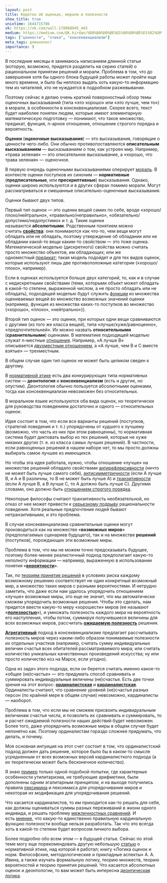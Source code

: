 ```yaml
---
layout: post
title: Коротко об оценках, морали и полезности
show_title: true
unixtime: 1644715786
vk: https://vk.com/wall-178968945_443
medium: https://medium.com/@k.kirdan/%D0%BA%D0%BE%D1%80%D0%BE%D1%82%D0%BA%D0%BE-%D0%BE%D0%B1-%D0%BE%D1%86%D0%B5%D0%BD%D0%BA%D0%B0%D1%85-%D0%BC%D0%BE%D1%80%D0%B0%D0%BB%D0%B8-%D0%B8-%D0%BF%D0%BE%D0%BB%D0%B5%D0%B7%D0%BD%D0%BE%D1%81%D1%82%D0%B8-9dea5ba920e0
tags: ["ценности", "этика", "консеквенциализм"]
meta_tags: длиннопост
importance: 9
---
```

В последние месяцы я занимаюсь написанием длинной статьи (которую, возможно, придется разделить на серию статей) о рациональном принятии решений и морали. Проблема в том, что до завершения хотя бы одного блока будущей работы может пройти еще много времени, и было бы неплохо выдать хоть какую-то информацию тем из читателей, кто не нуждается в подробном разжевывании.

Поэтому сейчас я делаю очень краткий поверхностный обзор темы оценочных высказываний (типа «это хорошо» или «это лучше, чем то») в морали, в особенности в консеквенциализме. Скорее всего, текст будет наиболее понятен людям, которые имеют элементарную математическую подготовку — понимают, что такое множество, предикат, функция, n-арное отношение, отношение строгого порядка и вероятность.

**Оценки** (**оценочные высказывания**) — это высказывания, говорящие о ценности чего-либо. Они обычно противопоставляются **описательным высказываниям** — высказываниям о том, как устроен мир. Например, «трава зеленая» — это описательное высказывание, а «хорошо, что трава зеленая» — оценочное.

В первую очередь оценочными высказываниями оперирует [мораль](436.html). В контексте оценки поступков их синоним — **нормативные** (**предписательные**, или **прескриптивные**) высказывания. Однако, оценки широко используются и в других сферах помимо морали. Могут рассматриваться и смешанные описательно-оценочные высказывания.

Оценки бывают двух типов.

Первый тип оценок — это оценки вещей самих по себе, вроде «хорошо/плохо/нейтрально», «правильно/неправильно», «обязательно/допустимо/недопустимо» и т. д. Такие оценки называются **абсолютными**. Родственным понятием можно считать **[свойства](https://ru.wikipedia.org/wiki/Свойство)**: они понимаются как что-то, чем вещи могут обладать или не обладать, поэтому утверждение об обладании или не обладании какой-то вещи каким-то свойством — это тоже оценка. Математической моделью (дискретного) свойства можно считать просто множество объектов, им обладающих; или же одноместный [предикат](https://ru.wikipedia.org/wiki/Предикат); такая модель подойдет и для тех видов оценок, которые используют лишь две противоположные категории («хорошо/плохо», например).

Если в оценках используется больше двух категорий, то, как и в случае с недискретными свойствами (теми, которыми объект может обладать в какой-то степени, выраженной числом, а не просто обладать или не обладать), подходящей моделью будут служить [функции](https://ru.wikipedia.org/wiki/Функция_(математика)) из множества оцениваемых вещей во множество возможных значений оценки (например, функция из множества каких-то поступков во множество {«хорошо», «плохо», «нейтрально»}).

Второй тип оценок — это оценки, при которых одни вещи сравниваются с другими (из того же класса вещей), типа «лучше/хуже/равноценно», «предпочтительней». Их можно назвать **относительными** (**сравнительными**) оценками. В математике подходящей моделью служат n-местные [отношения](https://ru.wikipedia.org/wiki/Отношение_(теория_множеств)). Например, «A лучше B» описывается [двухместным отношением](https://ru.wikipedia.org/wiki/Бинарное_отношение), а «A лучше, чем B и C вместе взятые» — трехместным.

В общем случае один тип оценок не может быть целиком сведен к другому.

В [нормативной этике](436.html) есть два конкурирующих типа нормативных систем — **деонтология** и **консеквенциализм** (есть и другие, но опустим). Деонтология обычно пользуется абсолютными оценками, тогда как консеквенциализм невозможен без относительных. 

В моральном языке используются оба вида оценок, но теоретически для руководства поведением достаточно и одного — относительных оценок.

Идея состоит в том, что если все варианты решений (поступков, стратегий поведения и т. п.) упорядочены от худшего к лучшему (возможно, что часть из них при этом равноценны), то нормативная система будет диктовать выбор из тех решений, которые не хуже никаких других (т. е. из класса самых лучших решений). В частности, если равноценных решений в нашем наборе нет, то мы просто должны выбирать самое лучшее из имеющихся.

Но чтобы эта идея работала, нужно, чтобы отношение «лучше» на множестве решений обладало свойствами [антирефлексивности](https://ru.wikipedia.org/wiki/Рефлексивное_отношение) (ничто не может быть лучше самого себя), [антисимметричности](https://ru.wikipedia.org/wiki/Антисимметричное_отношение) (если A лучше B, и A и B различны, то B не может быть лучше A) и [транзитивности](https://ru.wikipedia.org/wiki/Транзитивность) (если A лучше B, а B лучше C, то A должно быть лучше C). Другими словами, оно должно быть [отношением строгого порядка](https://ru.wikipedia.org/wiki/Отношение_порядка).

Некоторые философы считают транзитивность необязательной, но отказ от нее может привести к [серьезному подрыву](https://en.wikipedia.org/wiki/Money_pump) рациональности поведения. Хотя реальные предпочтения людей бывают нетранзитивными, и это проблема.

В случае консеквенциализма сравнительные оценки могут производиться как на множестве «**возможных миров**» (предполагаемых сценариев будущего), так и на множестве **решений** (поступков), порождающих эти возможные миры.

Проблема в том, что мы не можем точно предсказывать будущее, поэтому более-менее реалистичный подход предполагает какую-то неполноту информации — например, выраженную в использовании понятия «**[вероятности](https://ru.wikipedia.org/wiki/Вероятность)**».

Так, по [теориям принятия решений](https://ru.wikipedia.org/wiki/Теория_принятия_решений) в условиях риска каждому возможному решению соответствует не один конкретный возможный мир, а множество таких миров с разными вероятностями. И нетрудно заметить, что даже если нам удалось упорядочить отношением «лучше» возможные миры, это еще не значит, что мы автоматически сможем упорядочить возможные решения. Чтобы это сделать, нам придется ввести какую-то меру «хорошести» миров (ее называют «**[полезностью](https://en.wikipedia.org/wiki/Utility)**»), и умножать полезность каждого мира на вероятность его наступления, чтобы потом, суммируя получившиеся величины для всех возможных миров, рассчитать **[ожидаемую полезность](https://plato.stanford.edu/entries/rationality-normative-utility/)** решения.

**[Агрегативный](https://vk.com/wall-199052526_44)** подход в консеквенциализме предлагает рассчитывать полезность миров через каким-либо образом понимаемые полезности их отдельных участков (например, считать сумму индивидуальных величин счастья всех обитателей рассматриваемого мира; или считать количество уникальных качественных произведений искусства; ну или просто количество коз на Марсе, если угодно).

Одна из задач этого подхода, если он берется считать именно какое-то «общее (не)счастье» — это придумать способ сравнивать и суммировать индивидуальные величины (не)счастья. Есть две точки зрения на этот вопрос: **[ординалистская](https://en.wikipedia.org/wiki/Ordinal_utility)** и **[кардиналистская](https://en.wikipedia.org/wiki/Cardinal_utility)**. Ординалисты считают, что сравнение уровней (не)счастья разных персон (по крайней мере в общем случае) невозможно, кардиналисты — наоборот.

Проблема в том, что если мы не сможем присвоить индивидуальным величинам счастья числа, и позволить их сравнивать и суммировать, то и расчет ожидаемой полезности наших действий будет невозможен. Более того, даже упорядочить возможные миры в общем случае будет непонятно как. Поэтому ординалистам гораздо сложнее придумать, что делать, и почему.

Моя основная интуиция на этот счет состоит в том, что ординалистский подход должен дать решение, которое было бы в каком-то смысле усредненным от всех возможных версий кардиналисткого подхода (а их теоретически может быть бесконечное количество).

Я знаю [пример](https://philpapers.org/rec/MENAOM) только одной подобной попытки, где характерные особенности утилитаризма, не требующие арифметики, были дополнены одним эгалитарным принципом, и на выходе получились правила [лексимина](https://en.wikipedia.org/wiki/Leximin_order) и лексимакса для упорядочивания миров и некоторая их модификация для упорядочивания решений.

Что касается кардиналистов, то им приходится как-то решать для себя, как должны оцениваться суммы разных переживаний в жизни одного индивида, и решать проблему [межличностных сравнений](https://en.wikipedia.org/wiki/Social_choice_theory#Interpersonal_utility_comparison). И есть [мнение](https://www.simonknutsson.com/measuring-happiness-and-suffering/), что какую-то единственно правильную кардинальную функцию полезности вообще нельзя разработать. Так что это всегда хоть в какой-то степени будет вопросом личного выбора.

Более подробно обо всем этом — в будущей статье. Сейчас по этой теме могу еще порекомендовать другую небольшую [статью](a1.html) о нормативной этике, над которой я работал; книгу «Логика оценок и норм. Философские, методологические и прикладные аспекты» А. А. Ивина, а также изучать формальную логику, теорию множеств, теорию вероятностей и теорию принятия решений. Что касается абсолютных оценок и деонтологии, то вам может быть интересна [деонтическая логика](https://ru.wikipedia.org/wiki/Деонтическая_логика).